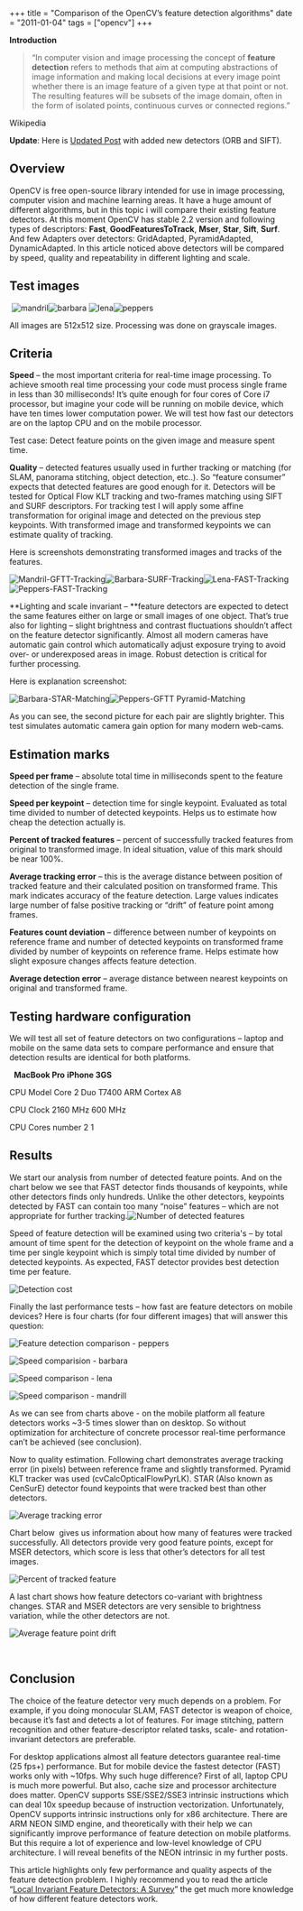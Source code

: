 +++
title =  "Comparison of the OpenCV’s feature detection algorithms"
date = "2011-01-04"
tags =  ["opencv"]
+++

**Introduction**

> “In computer vision and image processing the concept of **feature detection** refers to methods that aim at computing abstractions of image information and making local decisions at every image point whether there is an image feature of a given type at that point or not. 
> The resulting features will be subsets of the image domain, often in the form of isolated points, continuous curves or connected regions.”

Wikipedia 

<span class="more"></span>


**Update**: Here is [Updated Post][2] with added new detectors (ORB and SIFT).    

## Overview

OpenCV is free open-source library intended for use in image processing, computer vision and machine learning areas. It have a huge amount of different algorithms, but in this topic i will compare their existing feature detectors. At this moment OpenCV has stable 2.2 version and following types of descriptors: **Fast**, **GoodFeaturesToTrack**, **Mser**, **Star**, **Sift**, **Surf**. And few Adapters over detectors: GridAdapted, PyramidAdapted, DynamicAdapted. In this article noticed above detectors will be compared by speed, quality and repeatability in different lighting and scale.

## Test images

 ![mandril][3]![barbara][4] ![lena][5]![peppers][6]

All images are 512x512 size. Processing was done on grayscale images.

## Criteria

**Speed** – the most important criteria for real-time image processing. To achieve smooth real time processing your code must process single frame in less than 30 milliseconds! It’s quite enough for four cores of Core i7 processor, but imagine your code will be running on mobile device, which have ten times lower computation power. We will test how fast our detectors are on the laptop CPU and on the mobile processor.

Test case: Detect feature points on the given image and measure spent time.

**Quality** – detected features usually used in further tracking or matching (for SLAM, panorama stitching, object detection, etc..). So “feature consumer” expects that detected features are good enough for it. Detectors will be tested for Optical Flow KLT tracking and two-frames matching using SIFT and SURF descriptors. For tracking test I will apply some affine transformation for original image and detected on the previous step keypoints. With transformed image and transformed keypoints we can estimate quality of tracking.

Here is screenshots demonstrating transformed images and tracks of the features.

![Mandril-GFTT-Tracking][7]![Barbara-SURF-Tracking][8]![Lena-FAST-Tracking][9]![Peppers-FAST-Tracking][10]

**Lighting and scale invariant – **feature detectors are expected to detect the same features either on large or small images of one object. That’s true also for lighting – slight brightness and contrast fluctuations shouldn’t affect on the feature detector significantly. Almost all modern cameras have automatic gain control which automatically adjust exposure trying to avoid over- or underexposed areas in image. Robust detection is critical for further processing.

Here is explanation screenshot:

![Barbara-STAR-Matching][11]![Peppers-GFTT Pyramid-Matching][12]

As you can see, the second picture for each pair are slightly brighter. This test simulates automatic camera gain option for many modern web-cams.

## Estimation marks

**Speed per frame** – absolute total time in milliseconds spent to the feature detection of the single frame.

**Speed per keypoint** – detection time for single keypoint. Evaluated as total time divided to number of detected keypoints. Helps us to estimate how cheap the detection actually is.

**Percent of tracked features** – percent of successfully tracked features from original to transformed image. In ideal situation, value of this mark should be near 100%.

**Average tracking error** – this is the average distance between position of tracked feature and their calculated position on transformed frame. This mark indicates accuracy of the feature detection. Large values indicates large number of false positive tracking or “drift” of feature point among frames.

**Features count deviation** – difference between number of keypoints on reference frame and number of detected keypoints on transformed frame divided by number of keypoints on reference frame. Helps estimate how slight exposure changes affects feature detection.

**Average detection error** – average distance between nearest keypoints on original and transformed frame.

## Testing hardware configuration

We will test all set of feature detectors on two configurations – laptop and mobile on the same data sets to compare performance and ensure that detection results are identical for both platforms.

 
**MacBook Pro**
**iPhone 3GS**

CPU Model
Core 2 Duo T7400
ARM Cortex A8

CPU Clock
2160 MHz
600 MHz

CPU Cores number
2
1

## Results

We start our analysis from number of detected feature points. And on the chart below we see that FAST detector finds thousands of keypoints, while other detectors finds only hundreds. Unlike the other detectors, keypoints  detected by FAST can contain too many “noise” features – which are not appropriate for further tracking.![Number of detected features][13]

Speed of feature detection will be examined using two criteria's – by total amount of time spent for the detection of keypoint on the whole frame and a time per single keypoint which is simply total time divided by number of detected keypoints. As expected, FAST detector provides best detection time per feature.

![Detection cost][14]

Finally the last performance tests – how fast are feature detectors on mobile devices? Here is four charts (for four different images) that will answer this question:

![Feature detection comparison - peppers][15]

![Speed comparision - barbara][16]

![Speed comparison - lena][17]

![Speed comparison - mandrill][18]

As we can see from charts above - on the mobile platform all feature detectors works ~3-5 times slower than on desktop. So without optimization for architecture of concrete processor real-time performance can’t be achieved (see conclusion).

Now to quality estimation. Following chart demonstrates average tracking error (in pixels) between reference frame and slightly transformed. Pyramid KLT tracker was used (cvCalcOpticalFlowPyrLK). STAR (Also known as CenSurE) detector found keypoints that were tracked best than other detectors.

![Average tracking error][19]

Chart below  gives us information about how many of features were tracked successfully. All detectors provide very good feature points, except for MSER detectors, which score is less that other’s detectors for all test images.

![Percent of tracked feature][20]

A last chart shows how feature detectors co-variant with brightness changes. STAR and MSER detectors are very sensible to brightness variation, while the other detectors are not.

![Average feature point drift][21]

 

## Conclusion

The choice of the feature detector very much depends on a problem. For example, if you doing monocular SLAM, FAST detector is weapon of choice, because it’s fast and detects a lot of features. For image stitching, pattern recognition and other feature-descriptor related tasks, scale- and rotation-invariant detectors are preferable.

For desktop applications almost all feature detectors guarantee real-time (25 fps+) performance. But for mobile device the fastest detector (FAST) works only with ~10fps. Why such huge difference? First of all, laptop CPU is much more powerful. But also, cache size and processor architecture does matter. OpenCV supports SSE/SSE2/SSE3 intrinsic instructions which can deal 10x speedup because of instruction vectorization. Unfortunately, OpenCV supports intrinsic instructions only for x86 architecture. There are ARM NEON SIMD engine, and theoretically with their help we can significantly improve performance of feature detection on mobile platforms. But this require a lot of experience and low-level knowledge of CPU architecture. I will reveal benefits of the NEON intrinsic in my further posts.

This article highlights only few performance and quality aspects of the feature detection problem. I highly recommend you to read the article “[Local Invariant Feature Detectors: A Survey][22]” the get much more knowledge of how different feature detectors work.

   [2]: http://computer-vision-talks.com/2011/07/comparison-of-the-opencvs-feature-detection-algorithms-ii/
   [3]: mandril_thumb.jpg (mandril)
   [4]: barbara_thumb.jpg (barbara)
   [5]: lena_thumb.jpg (lena)
   [6]: peppers_thumb.jpg (peppers)
   [7]: Mandril-GFTT-Tracking_thumb.jpg (Mandril-GFTT-Tracking)
   [8]: Barbara-SURF-Tracking_thumb.jpg (Barbara-SURF-Tracking)
   [9]: Lena-FAST-Tracking_thumb.jpg (Lena-FAST-Tracking)
   [10]: Peppers-FAST-Tracking_thumb.jpg (Peppers-FAST-Tracking)
   [11]: Barbara-STAR-Matching_thumb.jpg (Barbara-STAR-Matching)
   [12]: Peppers-GFTT-Pyramid-Matching_thumb.jpg (Peppers-GFTT Pyramid-Matching)
   [13]: Number-of-detected-features_thumb.png (Number of detected features)
   [14]: Detection-cost_thumb.png (Detection cost)
   [15]: Feature-detection-comparison-peppers_thumb.png (Feature detection comparison - peppers)
   [16]: Speed-comparision-barbara_thumb.png (Speed comparision - barbara)
   [17]: Speed-comparison-lena_thumb.png (Speed comparison - lena)
   [18]: Speed-comparison-mandrill_thumb.png (Speed comparison - mandrill)
   [19]: Average-tracking-error_thumb.png (Average tracking error)
   [20]: Percent-of-tracked-feature_thumb.png (Percent of tracked feature)
   [21]: Average-feature-point-drift_thumb.png (Average feature point drift)
   [22]: http://citeseerx.ist.psu.edu/viewdoc/download?doi=10.1.1.157.4126&rep=rep1&type=pdf

